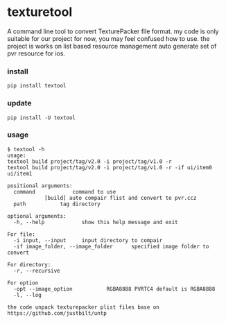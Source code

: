 # texturetool
A command line tool to convert TexturePacker file format.
my code is only suitable for our project for now, you may feel confused how to use.
the project is works on list based resource management auto generate set of pvr resource for ios.

### install

`pip install textool`

### update

`pip install -U textool`

### usage
```
$ textool -h
usage:
textool build project/tag/v2.0 -i project/tag/v1.0 -r
textool build project/tag/v2.0 -i project/tag/v1.0 -r -if ui/item0 ui/item1

positional arguments:
  command            command to use 
			[build] auto compair flist and convert to pvr.ccz 
  path		     tag directory

optional arguments:
  -h, --help            show this help message and exit

For file:
  -i input, --input		input directory to compair
  -if image_folder, --image_folder		specified image folder to convert

For directory:
  -r, --recursive

For option
  -opt --image_option			RGBA8888 PVRTC4 default is RGBA8888
  -l, --log

the code unpack texturepacker plist files base on https://github.com/justbilt/untp